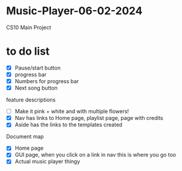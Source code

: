 # Music-Player-06-02-2024
CS10 Main Project

# to do list 
- [x] Pause/start button
- [x] progress bar
- [x] Numbers for progress bar
- [x] Next song button

feature descriptions 
- [ ] Make it pink + white and with multiple flowers!
- [x] Nav has links to Home page, playlist page, page with credits
- [x] Aside has the links to the templates created

Document map
- [x] Home page
- [x] GUI page, when you click on a link in nav this is where you go too
- [x] Actual music player thingy
